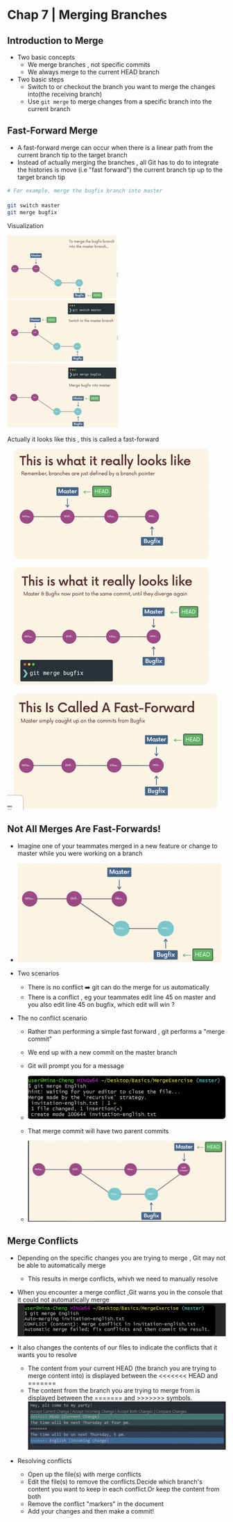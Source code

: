 # Chap 7 | Merging Branches 

## Introduction to Merge 

- Two basic concepts 
  - We merge branches , not specific commits 
  - We always merge to the current HEAD branch 
- Two basic steps
  - Switch to or checkout the branch you want to merge the changes into(the receiving branch)
  - Use `git merge` to merge changes from a specific branch into the current branch 

## Fast-Forward Merge 

- A fast-forward merge can occur when there is a linear path from the current branch tip to the target branch 
- Instead of actually merging the branches , all Git has to do to integrate the histories is move (i.e "fast forward") the current branch tip up to the target branch tip 

```bash
# For example, merge the bugfix branch into master

git switch master
git merge bugfix
```

Visualization 

<img src="../Assets/FF1.png" alt="FF1" style="zoom:25%;" />

<img src="../Assets/FF2.png" alt="FF2" style="zoom:25%;" />

<img src="../Assets/FF3.png" alt="FF3" style="zoom:25%;" />

Actually it looks like this , this is called a fast-forward

![FF-real](../Assets/FF-real.png)

## Not All Merges Are Fast-Forwards!

- Imagine one of your teammates merged in a new feature or change to master while you were working on a branch 
- ![NFF](../Assets/NFF.png)

- Two scenarios 
  - There is no conflict  ➡️ git can do the merge for us automatically 
  - There is a conflict , eg your teammates edit line 45 on master and you also edit line 45 on bugfix, which edit will win ? 

- The no conflict scenario

  - Rather than performing a simple fast forward , git performs a "merge commit"
  - We end up with a new commit on the master branch
  - Git will prompt you for a message
  - ![no-conflict](../Assets/no-conflict.png)

  - That merge commit will have two parent commits 
  - ![](../Assets/merge-no-conflicts.png)

## Merge Conflicts

- Depending on the specific changes you are trying to merge , Git may not be able to automatically merge 
  - This results in merge conflicts, whivh we need to manually resolve 
- When you encounter a merge conflict ,Git warns you in the console that it could not automatically merge ![merge-conflict](../Assets/merge-conflict.png) 

- It also changes the contents of our files to indicate the conflicts that it wants you to resolve
  - The content from your current HEAD (the branch you are trying to merge content into) is displayed between the <<<<<<< HEAD and =======
  - The content from the branch you are trying to merge from is displayed between the ======= and >>>>>>> symbols.![merge-conflict-console](../Assets/merge-conflict-console.png)

- Resolving conflicts 
  - Open up the file(s) with merge conflicts
  - Edit the file(s) to remove the conflicts.Decide which branch's content you want to keep in each conflict.Or keep the content from both 
  - Remove the conflict "markers" in the document
  - Add your changes and then make a commit! 
